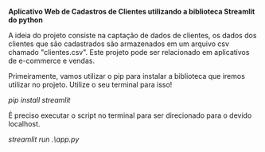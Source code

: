 **Aplicativo Web de Cadastros de Clientes utilizando a biblioteca Streamlit do python**

A ideia do projeto consiste na captação de dados de clientes, os dados dos clientes que são cadastrados são armazenados em um arquivo csv chamado "clientes.csv". Este projeto pode ser relacionado em aplicativos de e-commerce e vendas.



Primeiramente, vamos utilizar o pip para instalar a biblioteca que iremos utilizar no projeto. Utilize o seu terminal para isso!

*pip install streamlit*

É preciso executar o script no terminal para ser direcionado para o devido localhost.  

*streamlit run .\app.py*
 

